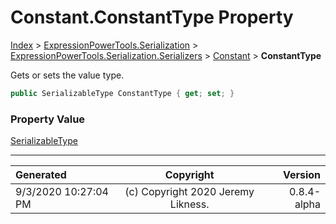 ﻿# Constant.ConstantType Property

[Index](../index.md) > [ExpressionPowerTools.Serialization](ExpressionPowerTools.Serialization.a.md) > [ExpressionPowerTools.Serialization.Serializers](ExpressionPowerTools.Serialization.Serializers.n.md) > [Constant](ExpressionPowerTools.Serialization.Serializers.Constant.cs.md) > **ConstantType**

Gets or sets the value type.

```csharp
public SerializableType ConstantType { get; set; }
```

### Property Value

 [SerializableType](ExpressionPowerTools.Serialization.Serializers.SerializableType.cs.md) 


---

| Generated | Copyright | Version |
| :-- | :-: | --: |
| 9/3/2020 10:27:04 PM | (c) Copyright 2020 Jeremy Likness. | 0.8.4-alpha |
